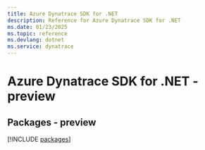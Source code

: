 ```yaml
---
title: Azure Dynatrace SDK for .NET
description: Reference for Azure Dynatrace SDK for .NET
ms.date: 01/23/2025
ms.topic: reference
ms.devlang: dotnet
ms.service: dynatrace
---
```

# Azure Dynatrace SDK for .NET - preview
## Packages - preview
[!INCLUDE [packages](dynatrace-index.md)]